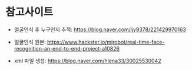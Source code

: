 # 참고사이트

- 얼굴인식 후 누구인지 추적: https://blog.naver.com/ljy9378/221429970163
- 얼굴인식 원본: https://www.hackster.io/mjrobot/real-time-face-recognition-an-end-to-end-project-a10826

- xml 파일 생성: https://blog.naver.com/hlena33/30025530042